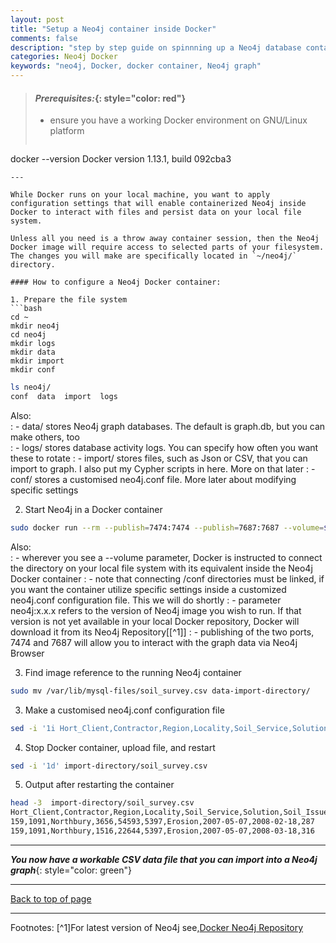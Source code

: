 ```yaml
---
layout: post
title: "Setup a Neo4j container inside Docker"
comments: false
description: "step by step guide on spinnning up a Neo4j database container within Docker environment"
categories: Neo4j Docker 
keywords: "neo4j, Docker, docker container, Neo4j graph"
---
```


> #### *Prerequisites:*{: style="color: red"}
> - ensure you have a working Docker environment on GNU/Linux platform
> ```bash
docker --version
Docker version 1.13.1, build 092cba3
```
---

While Docker runs on your local machine, you want to apply configuration settings that will enable containerized Neo4j inside Docker to interact with files and persist data on your local file system.

Unless all you need is a throw away container session, then the Neo4j Docker image will require access to selected parts of your filesystem. The changes you will make are specifically located in `~/neo4j/` directory.

#### How to configure a Neo4j Docker container:

1. Prepare the file system
```bash
cd ~
mkdir neo4j
cd neo4j
mkdir logs
mkdir data
mkdir import
mkdir conf
```
```bash
ls neo4j/
conf  data  import  logs
```
Also:  
  : - data/ stores Neo4j graph databases. The default is graph.db, but you can make others, too  
  : - logs/ stores database activity logs. You can specify how often you want these to rotate
  : - import/ stores files, such as Json or CSV, that you can import to graph. I also put my Cypher scripts in here. More on that later
  : - conf/ stores a customised neo4j.conf file. More later about modifying specific settings

2. Start Neo4j in a Docker container
```bash
sudo docker run --rm --publish=7474:7474 --publish=7687:7687 --volume=$HOME/neo4j/data:/data --volume=$HOME/neo4j/logs:/logs --volume=$HOME/neo4j/import:/var/lib/neo4j/import --volume=$HOME/neo4j/conf:/var/lib/neo4j/conf neo4j:3.3
```
Also:  
  : - wherever you see a --volume parameter, Docker is instructed to connect the directory on your local file system with its equivalent inside the Neo4j Docker container
  : - note that connecting /conf directories must be linked, if you want the container utilize specific settings inside a customized neo4j.conf configuration file. This we will do shortly
  : - parameter neo4j:x.x.x refers to the version of Neo4j image you wish to run. If that version is not yet available in your local Docker repository, Docker will download it from its Neo4j Repository[[^1]]
  : - publishing of the two ports, 7474 and 7687 will allow you to interact with the graph data via Neo4j Browser

3. Find image reference to the running Neo4j container
```bash
sudo mv /var/lib/mysql-files/soil_survey.csv data-import-directory/
```

3. Make a customised neo4j.conf configuration file
```bash
sed -i '1i Hort_Client,Contractor,Region,Locality,Soil_Service,Solution,Soil_Issue,Date_Reported,Date_Actioned,DaysToAction' data-import-directory/soil_survey.csv
```

4. Stop Docker container, upload file, and restart 
```bash
sed -i '1d' import-directory/soil_survey.csv
```

5. Output after restarting the container
```bash
head -3  import-directory/soil_survey.csv
Hort_Client,Contractor,Region,Locality,Soil_Service,Solution,Soil_Issue,Date_Reported,Date_Actioned,DaysToAction
159,1091,Northbury,3656,54593,5397,Erosion,2007-05-07,2008-02-18,287
159,1091,Northbury,1516,22644,5397,Erosion,2007-05-07,2008-03-18,316
```

---
***You now have a workable CSV data file that you can import into a Neo4j graph***{: style="color: green"}

---
[Back to top of page](#)

--- 
Footnotes:
[^1]For latest version of Neo4j see,[Docker Neo4j Repository](https://hub.docker.com/_/neo4j/)
